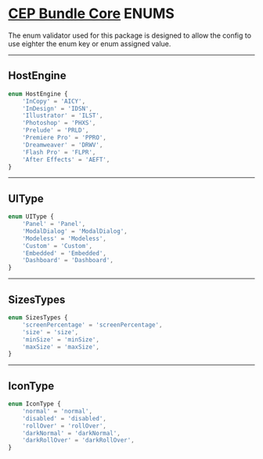 # [CEP Bundle Core](../README.md) **ENUMS**

The enum validator used for this package is designed to allow the config to use eighter the enum key or enum assigned value.

---

## **HostEngine**

```typescript
enum HostEngine {
	'InCopy' = 'AICY',
	'InDesign' = 'IDSN',
	'Illustrator' = 'ILST',
	'Photoshop' = 'PHXS',
	'Prelude' = 'PRLD',
	'Premiere Pro' = 'PPRO',
	'Dreamweaver' = 'DRWV',
	'Flash Pro' = 'FLPR',
	'After Effects' = 'AEFT',
}
```

---

## **UIType**

```typescript
enum UIType {
	'Panel' = 'Panel',
	'ModalDialog' = 'ModalDialog',
	'Modeless' = 'Modeless',
	'Custom' = 'Custom',
	'Embedded' = 'Embedded',
	'Dashboard' = 'Dashboard',
}
```

---

## **SizesTypes**

```typescript
enum SizesTypes {
	'screenPercentage' = 'screenPercentage',
	'size' = 'size',
	'minSize' = 'minSize',
	'maxSize' = 'maxSize',
}
```

---

## **IconType**

```typescript
enum IconType {
	'normal' = 'normal',
	'disabled' = 'disabled',
	'rollOver' = 'rollOver',
	'darkNormal' = 'darkNormal',
	'darkRollOver' = 'darkRollOver',
}
```
